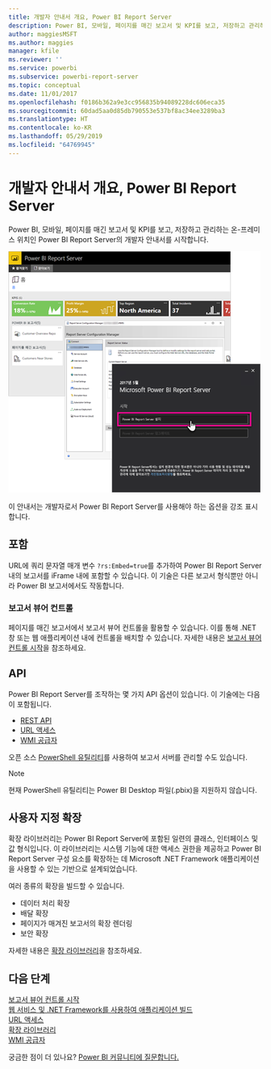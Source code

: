 ```yaml
---
title: 개발자 안내서 개요, Power BI Report Server
description: Power BI, 모바일, 페이지를 매긴 보고서 및 KPI를 보고, 저장하고 관리하는 온-프레미스 위치인 Power BI Report Server의 개발자 안내서를 시작합니다.
author: maggiesMSFT
ms.author: maggies
manager: kfile
ms.reviewer: ''
ms.service: powerbi
ms.subservice: powerbi-report-server
ms.topic: conceptual
ms.date: 11/01/2017
ms.openlocfilehash: f0186b362a9e3cc956835b94089228dc606eca35
ms.sourcegitcommit: 60dad5aa0d85db790553e537bf8ac34ee3289ba3
ms.translationtype: HT
ms.contentlocale: ko-KR
ms.lasthandoff: 05/29/2019
ms.locfileid: "64769945"
---
```

# <a name="developer-handbook-overview-power-bi-report-server"></a>개발자 안내서 개요, Power BI Report Server

Power BI, 모바일, 페이지를 매긴 보고서 및 KPI를 보고, 저장하고 관리하는 온-프레미스 위치인 Power BI Report Server의 개발자 안내서를 시작합니다.

![관리자 안내서](media/developer-handbook-overview/admin-handbook.png)

이 안내서는 개발자로서 Power BI Report Server를 사용해야 하는 옵션을 강조 표시합니다.

## <a name="embedding"></a>포함

URL에 쿼리 문자열 매개 변수 `?rs:Embed=true`를 추가하여 Power BI Report Server 내의 보고서를 iFrame 내에 포함할 수 있습니다. 이 기술은 다른 보고서 형식뿐만 아니라 Power BI 보고서에서도 작동합니다.

### <a name="report-viewer-control"></a>보고서 뷰어 컨트롤

페이지를 매긴 보고서에서 보고서 뷰어 컨트롤을 활용할 수 있습니다. 이를 통해 .NET 창 또는 웹 애플리케이션 내에 컨트롤을 배치할 수 있습니다. 자세한 내용은 [보고서 뷰어 컨트롤 시작](https://docs.microsoft.com/sql/reporting-services/application-integration/integrating-reporting-services-using-reportviewer-controls-get-started)을 참조하세요.

## <a name="apis"></a>API

Power BI Report Server를 조작하는 몇 가지 API 옵션이 있습니다. 이 기술에는 다음이 포함됩니다.

* [REST API](rest-api.md)
* [URL 액세스](https://docs.microsoft.com/sql/reporting-services/url-access-ssrs)
* [WMI 공급자](https://docs.microsoft.com/sql/reporting-services/wmi-provider-library-reference/reporting-services-wmi-provider-library-reference-ssrs)

오픈 소스 [PowerShell 유틸리티](https://github.com/Microsoft/ReportingServicesTools)를 사용하여 보고서 서버를 관리할 수도 있습니다.

> [!NOTE]
> 현재 PowerShell 유틸리티는 Power BI Desktop 파일(.pbix)을 지원하지 않습니다.

## <a name="custom-extensions"></a>사용자 지정 확장

확장 라이브러리는 Power BI Report Server에 포함된 일련의 클래스, 인터페이스 및 값 형식입니다. 이 라이브러리는 시스템 기능에 대한 액세스 권한을 제공하고 Power BI Report Server 구성 요소를 확장하는 데 Microsoft .NET Framework 애플리케이션을 사용할 수 있는 기반으로 설계되었습니다.

여러 종류의 확장을 빌드할 수 있습니다.

* 데이터 처리 확장
* 배달 확장
* 페이지가 매겨진 보고서의 확장 렌더링
* 보안 확장

자세한 내용은 [확장 라이브러리](https://docs.microsoft.com/sql/reporting-services/extensions/reporting-services-extension-library)을 참조하세요.

## <a name="next-steps"></a>다음 단계

[보고서 뷰어 컨트롤 시작](https://docs.microsoft.com/sql/reporting-services/application-integration/integrating-reporting-services-using-reportviewer-controls-get-started)  
[웹 서비스 및 .NET Framework를 사용하여 애플리케이션 빌드](https://docs.microsoft.com/sql/reporting-services/report-server-web-service/net-framework/building-applications-using-the-web-service-and-the-net-framework)  
[URL 액세스](https://docs.microsoft.com/sql/reporting-services/url-access-ssrs)  
[확장 라이브러리](https://docs.microsoft.com/sql/reporting-services/extensions/reporting-services-extension-library)  
[WMI 공급자](https://docs.microsoft.com/sql/reporting-services/wmi-provider-library-reference/reporting-services-wmi-provider-library-reference-ssrs)

궁금한 점이 더 있나요? [Power BI 커뮤니티에 질문합니다.](https://community.powerbi.com/)